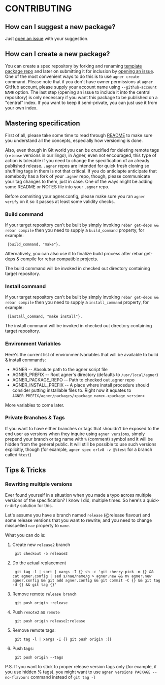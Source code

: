 CONTRIBUTING
============

How can I suggest a new package?
--------------------------------

Just [open an issue](https://github.com/agner/agner/issues) with your suggestion.

How can I create a new package?
-------------------------------

You can create a spec repository by forking and renaming [template package repo](https://github.com/agner/agner.template)
and later on submitting it for inclusion by [opening an issue](https://github.com/agner/agner/issues). One of the most
convenient ways to do this is to use `agner create` command. Please note
that if you don't have owner permissions at `agner` GitHub account,
please supply your account name using `--github-account NAME` option. 
The last step (opening an issue to include it into the central repository) is only necessary if you want this package to be published on a "central" index. 
If you want to keep it semi-private, you can just use it from your own index.

Mastering specification
-----------------------

First of all, please take some time to read through [README](README.md) to make sure you understand all the concepts,
especially how versioning is done.

Also, even though in Git world you can be crucified for deleting remote tags (`release` versions in our lingo), in Agner,
even not encouraged, this type of action is tolerable if you need to change the specification of an already published release. 
`.agner` repos are intended for quick fresh cloning so shuffling tags in them is not that critical. If you do anticiapte anticipate that somebody has a fork of your `.agner` repo, though, please communicate your tag changes to them, just in case. One of
the ways might be adding some README or NOTES file into your `.agner` repo.

Before commiting your agner.config, please make sure you ran `agner verify` on it so it passes at least
some validity checks.

### Build command

If your target repository can't be built by simply invoking `rebar get-deps && rebar compile` then you need to supply
a `build_command` property, for example:

     {build_command, "make"}.

Alternatively, you can also use it to finalize build process after rebar get-deps & compile for rebar compatible projects.

The build command will be invoked in checked out directory containing target repository.

### Install command

If your target repository can't be built by simply invoking `rebar get-deps && rebar compile` then you need to supply
a `install_command` property, for example:


     {install_command, "make install"}.

The install command will be invoked in checked out directory containing target repository. 


### Environment Variables

Here's the current list of environmentvariables that will be available to build & install commands:

* AGNER -- Absolute path to the agner script file
* AGNER_PREFIX -- Root agner's directory (defaults to `/usr/local/agner`)
* AGNER_PACKAGE_REPO -- Path to checked out .agner repo
* AGNER_INSTALL_PREFIX -- A place where install procedure should consider putting installable files to. Right now it equates to
  `AGNER_PREFIX/agner/packages/<package_name>-<package_version>`

More variables to come later.

### Private Branches & Tags

If you want to have either branches or tags that shouldn't be exposed to the end user as versions when they inquire using
`agner versions`, simply prepend your branch or tag name with `%` (comment) symbol and it will be hidden from the general public.
It will still be possible to use such versions explicitly, though (for example, `agner spec erlv8 -v @%test` for a branch called `%test`)

## Tips & Tricks

### Rewriting multiple versions

Ever found yourself in a situation when you made a typo across multiple versions of the specification? I know I did, multiple
times. So here's a quick-n-dirty solution for this.

Let's assume you have a branch named `release` (@release flavour) and some release versions that you want to rewrite; and you need to change misspelled `nae` property to `name`.

What you can do is:

1. Create new `release2` branch

        git checkout -b release2

2. Do the actual replacement

        git tag -l | sort | xargs -I {} sh -c 'git cherry-pick -n {} && cat agner.config | sed s/nae/name/g > agner.new && mv agner.new agner.config && git add agner.config && git commit -C {} && git tag -d {} && git tag {}'

3. Remove remote `release branch`

        git push origin :release

4. Push `remote2` as `remote`

        git push origin release2:release

5. Remove remote tags:

        git tag -l | xargs -I {} git push origin :{}

6. Push tags:

        git push origin --tags

P.S. If you want to stick to proper release version tags only (for example, if you use hidden % tags), you might want to use `agner versions PACKAGE --no-flavours` command instead of `git tag -l`
